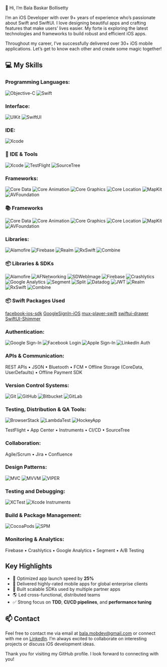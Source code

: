 👋 Hi, I’m Bala Baskar Bollisetty

I’m an iOS Developer with over 9+ years of experience who’s passionate about Swift and SwiftUI. I love designing beautiful apps and crafting features that make users’ lives easier. My forte is exploring the latest technologies and frameworks to build robust and efficient iOS apps.

Throughout my career, I’ve successfully delivered over 30+ iOS mobile applications. Let’s get to know each other and create some magic together!

## 💻 My Skills

### Programming Languages:
![Objective-C](https://camo.githubusercontent.com/43c91b7b71ad205fb4b0235841ef68c2b216a15551e5059520f51d3307fb2070/68747470733a2f2f696d672e736869656c64732e696f2f62616467652f6f626a6563746976652d2d632d3433384546463f7374796c653d666f722d7468652d6261646765266c6f676f3d6170706c65266c6f676f436f6c6f723d7768697465)
![Swift](https://camo.githubusercontent.com/05c34d21791b01055d15a9b9814c71d1da128b6fdd50e674cf1c8cefd7c25bef/68747470733a2f2f696d672e736869656c64732e696f2f62616467652f73776966742d4635344132413f7374796c653d666f722d7468652d6261646765266c6f676f3d7377696674266c6f676f436f6c6f723d7768697465)

### Interface:
![UIKit](https://camo.githubusercontent.com/8a9f0a1833d301e41d2f9b92150dd3f749e58bf6d59961b0c7e54f7a57f39468/68747470733a2f2f696d672e736869656c64732e696f2f62616467652f75696b69742d3233393646333f7374796c653d666f722d7468652d6261646765266c6f676f3d7377696674266c6f676f436f6c6f723d7768697465)
![SwiftUI](https://camo.githubusercontent.com/5d00a539d73f84f3fbbea55217444b192c21ce70b959cf982bf997396ee67617/68747470733a2f2f696d672e736869656c64732e696f2f62616467652f737769667475692d3030374146463f7374796c653d666f722d7468652d6261646765266c6f676f3d7377696674266c6f676f436f6c6f723d7768697465)

### IDE:
![Xcode](https://camo.githubusercontent.com/53be7dea3e6ac81143cdec915e7c2eadb03d2f75d01e87dc56e02ca440057446/68747470733a2f2f696d672e736869656c64732e696f2f62616467652f78636f64652d3135373546393f7374796c653d666f722d7468652d6261646765266c6f676f3d78636f6465266c6f676f436f6c6f723d7768697465)

### 🧰 IDE & Tools
![Xcode](https://img.shields.io/badge/Xcode-1575F9?style=for-the-badge&logo=xcode&logoColor=white)
![TestFlight](https://img.shields.io/badge/TestFlight-00B3EC?style=for-the-badge&logo=app-store&logoColor=white)
![SourceTree](https://img.shields.io/badge/SourceTree-0052CC?style=for-the-badge&logo=sourcetree&logoColor=white)

### Frameworks:
![Core Data](https://camo.githubusercontent.com/d432be915145dd9fbf6832aeca8ee24d03251a73f3bd92552a7bc50378fc8ea7/68747470733a2f2f696d672e736869656c64732e696f2f62616467652f636f7265253230646174612d3144384546443f7374796c653d666f722d7468652d6261646765266c6f676f3d6170706c65266c6f676f436f6c6f723d7768697465)
![Core Animation](https://camo.githubusercontent.com/5214dfea5aeff182d6ba078314e182d84e4aa58904461dfee2cf1359013ac3bf/68747470733a2f2f696d672e736869656c64732e696f2f62616467652f636f7265253230616e696d6174696f6e2d4646413530303f7374796c653d666f722d7468652d6261646765266c6f676f3d7377696674266c6f676f436f6c6f723d7768697465)
![Core Graphics](https://camo.githubusercontent.com/9ecc07117e1848bd65653adaad1102786997ea8e312014dd7e21b13d58872b4c/68747470733a2f2f696d672e736869656c64732e696f2f62616467652f636f726525323067726170686963732d3442384130383f7374796c653d666f722d7468652d6261646765266c6f676f3d7377696674266c6f676f436f6c6f723d7768697465)
![Core Location](https://camo.githubusercontent.com/396df2a7410265202f7d156fe723fa283838006a6197f8e85491f0e249b0d4cf/68747470733a2f2f696d672e736869656c64732e696f2f62616467652f636f72652532306c6f636174696f6e2d3030413446463f7374796c653d666f722d7468652d6261646765266c6f676f3d7377696674266c6f676f436f6c6f723d7768697465)
![MapKit](https://camo.githubusercontent.com/15f990f78b14e33c02ed1dabe5ab58a890e861ca5c622f660120972e0e0642a7/68747470733a2f2f696d672e736869656c64732e696f2f62616467652f6d61706b69742d3030373844373f7374796c653d666f722d7468652d6261646765266c6f676f3d6170706c65266c6f676f436f6c6f723d7768697465)
![AVFoundation](https://camo.githubusercontent.com/613977e9e0b9a44b5b942ab8098ed55335c0eb236696b52c5745dbb9cd4e99b4/68747470733a2f2f696d672e736869656c64732e696f2f62616467652f6176666f756e646174696f6e2d4646324435353f7374796c653d666f722d7468652d6261646765266c6f676f3d6170706c65266c6f676f436f6c6f723d7768697465)

### 📚 Frameworks
![Core Data](https://img.shields.io/badge/Core%20Data-1D8EFD?style=for-the-badge&logo=apple&logoColor=white)
![Core Animation](https://img.shields.io/badge/Core%20Animation-FFA500?style=for-the-badge&logo=swift&logoColor=white)
![Core Graphics](https://img.shields.io/badge/Core%20Graphics-32CD32?style=for-the-badge&logo=swift&logoColor=white)
![Core Location](https://img.shields.io/badge/Core%20Location-00BFFF?style=for-the-badge&logo=swift&logoColor=white)
![MapKit](https://img.shields.io/badge/MapKit-0078D7?style=for-the-badge&logo=apple&logoColor=white)
![AVFoundation](https://img.shields.io/badge/AVFoundation-FF2D55?style=for-the-badge&logo=apple&logoColor=white)

### Libraries:
![Alamofire](https://camo.githubusercontent.com/72b6e9447d95029a1402b4a526581aa3269d15c8c5f4c3b79759c945e5195165/68747470733a2f2f696d672e736869656c64732e696f2f62616467652f616c616d6f666972652d4543353736363f7374796c653d666f722d7468652d6261646765266c6f676f3d7377696674266c6f676f436f6c6f723d7768697465)
![Firebase](https://camo.githubusercontent.com/221ae254ee1256b8799f8adee7bc4620b7e78f0ef1a6b3a75200559c11fa571a/68747470733a2f2f696d672e736869656c64732e696f2f62616467652f66697265626173652d3033394245353f7374796c653d666f722d7468652d6261646765266c6f676f3d6669726562617365266c6f676f436f6c6f723d7768697465)
![Realm](https://camo.githubusercontent.com/58da6116c72b4f28ff48d2c78dbba915faaa69f575de9c35d5bc517d9d49cc47/68747470733a2f2f696d672e736869656c64732e696f2f62616467652f7265616c6d2d3339343737463f7374796c653d666f722d7468652d6261646765266c6f676f3d7265616c6d266c6f676f436f6c6f723d7768697465)
![RxSwift](https://camo.githubusercontent.com/806a57ddb9e004f292cb05357bfabb1682ab13adaf30507be26c172a46904881/68747470733a2f2f696d672e736869656c64732e696f2f62616467652f727873776966742d4444304237383f7374796c653d666f722d7468652d6261646765266c6f676f3d726561637469766578266c6f676f436f6c6f723d7768697465)
![Combine](https://img.shields.io/badge/combine-FF6F61?style=for-the-badge&logo=apple&logoColor=white)

### 📦 Libraries & SDKs
![Alamofire](https://img.shields.io/badge/Alamofire-EC5766?style=for-the-badge&logo=swift&logoColor=white)
![AFNetworking](https://img.shields.io/badge/AFNetworking-4.0.1-EF5350?style=for-the-badge&logo=apple&logoColor=white)
![SDWebImage](https://img.shields.io/badge/SDWebImage-4FC3F7?style=for-the-badge&logo=apple&logoColor=white)
![Firebase](https://img.shields.io/badge/Firebase-FFCA28?style=for-the-badge&logo=firebase&logoColor=black)
![Crashlytics](https://img.shields.io/badge/Crashlytics-FF7043?style=for-the-badge&logo=firebase&logoColor=white)
![Google Analytics](https://img.shields.io/badge/Google%20Analytics-E37400?style=for-the-badge&logo=googleanalytics&logoColor=white)
![Segment](https://img.shields.io/badge/Segment-3EB890?style=for-the-badge&logo=segment&logoColor=white)
![Split](https://img.shields.io/badge/Split.io-7B1FA2?style=for-the-badge&logo=splunk&logoColor=white)
![Datadog](https://img.shields.io/badge/Datadog-632CA6?style=for-the-badge&logo=datadog&logoColor=white)
![JWT](https://img.shields.io/badge/JWT-616161?style=for-the-badge&logo=jsonwebtokens&logoColor=white)
![Realm](https://img.shields.io/badge/Realm-39477F?style=for-the-badge&logo=realm&logoColor=white)
![RxSwift](https://img.shields.io/badge/RxSwift-DD0B78?style=for-the-badge&logo=reactivex&logoColor=white)
![Combine](https://img.shields.io/badge/Combine-FF6F61?style=for-the-badge&logo=apple&logoColor=white)

### 📦 Swift Packages Used
[facebook-ios-sdk](https://github.com/facebook/facebook-ios-sdk)
[GoogleSignIn-iOS](https://github.com/google/GoogleSignIn-iOS)
[mux-player-swift](https://github.com/muxinc/mux-player-swift)
[swiftui-drawer](https://github.com/maustinstar/swiftui-drawer)
[SwiftUI-Shimmer](https://github.com/markiv/SwiftUI-Shimmer)

### Authentication:
![Google Sign-In](https://img.shields.io/badge/Google%20Sign--In-4285F4?style=for-the-badge&logo=google&logoColor=white)
![Facebook Login](https://img.shields.io/badge/Facebook%20Login-1877F2?style=for-the-badge&logo=facebook&logoColor=white)
![Apple Sign-In](https://img.shields.io/badge/Apple%20Sign--In-000000?style=for-the-badge&logo=apple&logoColor=white)
![LinkedIn Auth](https://img.shields.io/badge/LinkedIn%20Auth-0A66C2?style=for-the-badge&logo=linkedin&logoColor=white)

### APIs & Communication:
REST APIs • JSON • Bluetooth • FCM • Offline Storage (CoreData, UserDefaults) • Offline Payment SDK

### Version Control Systems:
![Git](https://camo.githubusercontent.com/f9ca7f976e491f93373e6ac765ce77078bc1fd7e7338345e108f0eb8dd69463b/68747470733a2f2f696d672e736869656c64732e696f2f62616467652f6769742d4630353033323f7374796c653d666f722d7468652d6261646765266c6f676f3d676974266c6f676f436f6c6f723d7768697465)
![GitHub](https://camo.githubusercontent.com/236fcd63f5c7932c0928a86fb7ebdbb5e8876cc4c03779cd1fc8aa9c0196aab2/68747470733a2f2f696d672e736869656c64732e696f2f62616467652f6769746875622d3138313731373f7374796c653d666f722d7468652d6261646765266c6f676f3d676974687562266c6f676f436f6c6f723d7768697465)
![Bitbucket](https://camo.githubusercontent.com/068c48fc93a1ceb58843d8e28fde73d0cf3c75a65db4ed039235a37f7b3dba72/68747470733a2f2f696d672e736869656c64732e696f2f62616467652f6269746275636b65742d3030353243433f7374796c653d666f722d7468652d6261646765266c6f676f3d6269746275636b6574266c6f676f436f6c6f723d7768697465)
![GitLab](https://camo.githubusercontent.com/a2ee780ff8f3e8a10c87dc53adb22255f8547230e9aa8445313708551c402f12/68747470733a2f2f696d672e736869656c64732e696f2f62616467652f6769746c61622d4643364432363f7374796c653d666f722d7468652d6261646765266c6f676f3d6769746c6162266c6f676f436f6c6f723d7768697465)

### Testing, Distribution & QA Tools:
![BrowserStack](https://img.shields.io/badge/BrowserStack-FF7100?style=for-the-badge&logo=browserstack&logoColor=white)
![LambdaTest](https://img.shields.io/badge/LambdaTest-2FBBED?style=for-the-badge&logo=lambdatest&logoColor=white)
![HockeyApp](https://img.shields.io/badge/HockeyApp-0091EA?style=for-the-badge&logo=microsoft&logoColor=white)

TestFlight • App Center • Instruments • CI/CD • SourceTree

### Collaboration:
Agile/Scrum • Jira • Confluence

### Design Patterns:
![MVC](https://camo.githubusercontent.com/68106d51c93fdccb9ea294abef1c8bdc7f1f25ff2ab57ce4327bfc92adeb8098/68747470733a2f2f696d672e736869656c64732e696f2f62616467652f6d76632d3643394243433f7374796c653d666f722d7468652d6261646765266c6f676f3d6170706c65266c6f676f436f6c6f723d7768697465)
![MVVM](https://camo.githubusercontent.com/59a97f395a422acc08aa5095b7b98427e1e964a15ddbd693f7cd48c5d7a876ca/68747470733a2f2f696d672e736869656c64732e696f2f62616467652f6d76766d2d3441393045323f7374796c653d666f722d7468652d6261646765266c6f676f3d6170706c65266c6f676f436f6c6f723d7768697465)
![VIPER](https://camo.githubusercontent.com/c255c773612cda78de1c13933204d1f2ae340e891ca6fe7f6c8cd11dc0d7619a/68747470733a2f2f696d672e736869656c64732e696f2f62616467652f76697065722d3030423241393f7374796c653d666f722d7468652d6261646765266c6f676f3d6170706c65266c6f676f436f6c6f723d7768697465)

### Testing and Debugging:
![XCTest](https://camo.githubusercontent.com/86e24126cc9cd4b3ca36bc7aad4742af472897a14ce8b8f319b5b0634c33d87a/68747470733a2f2f696d672e736869656c64732e696f2f62616467652f7863746573742d4641314532443f7374796c653d666f722d7468652d6261646765266c6f676f3d6170706c65266c6f676f436f6c6f723d7768697465)
![Xcode Instruments](https://camo.githubusercontent.com/af5425cac1aa8357dbdc9e12bc2eb4133401dad8ff1dd82cd57803f2e6a491f5/68747470733a2f2f696d672e736869656c64732e696f2f62616467652f78636f6465253230696e737472756d656e74732d3030373143353f7374796c653d666f722d7468652d6261646765266c6f676f3d6170706c65266c6f676f436f6c6f723d7768697465)

### Build & Package Management:
![CocoaPods](https://img.shields.io/badge/CocoaPods-EE3322?style=for-the-badge&logo=cocoapods&logoColor=white)
![SPM](https://img.shields.io/badge/Swift%20Package%20Manager-DE5C32?style=for-the-badge&logo=swift&logoColor=white)

### Monitoring & Analytics:
Firebase • Crashlytics • Google Analytics • Segment • A/B Testing

## Key Highlights

- 🚀 Optimized app launch speed by **25%**
- 📱 Delivered highly-rated mobile apps for global enterprise clients
- 🧩 Built scalable SDKs used by multiple partner apps
- 🌎 Led cross-functional, distributed teams
- ✅ Strong focus on **TDD**, **CI/CD pipelines**, and **performance tuning**

## 📫 Contact

Feel free to contact me via email at [bala.mobdev@gmail.com](mailto:bala.mobdev@gmail.com) or connect with me on [LinkedIn](https://www.linkedin.com/in/bala-baskar-bollisetty-943663152/). I’m always excited to collaborate on interesting projects or discuss iOS development ideas.

Thank you for visiting my GitHub profile. I look forward to connecting with you!
